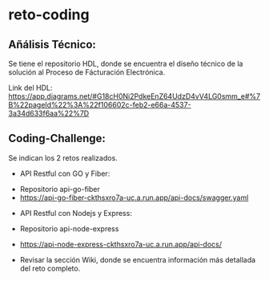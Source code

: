 # reto-coding

## Añálisis Técnico:
Se tiene el repositorio HDL, donde se encuentra el diseño técnico de la solución al Proceso de Fácturación Electrónica.

Link del HDL: https://app.diagrams.net/#G18cH0Ni2PdkeEnZ64UdzD4vV4LG0smm_e#%7B%22pageId%22%3A%22f106602c-feb2-e66a-4537-3a34d633f6aa%22%7D

## Coding-Challenge:
Se indican los 2 retos realizados.
* API Restful con GO y Fiber:
- Repositorio api-go-fiber
- https://api-go-fiber-ckthsxro7a-uc.a.run.app/api-docs/swagger.yaml

* API Restful con Nodejs y Express:
- Repositorio api-node-express
- https://api-node-express-ckthsxro7a-uc.a.run.app/api-docs/

- Revisar la sección Wiki, donde se encuentra información más detallada del reto completo.
